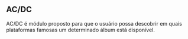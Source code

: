 ## AC/DC

AC/DC é módulo proposto para que o usuário possa descobrir em quais plataformas famosas um determinado álbum está disponível.
